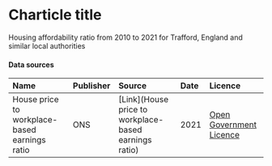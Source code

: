 # Charticle title

Housing affordability ratio from 2010 to 2021 for Trafford, England and similar local authorities

#### Data sources

| Name          | Publisher     | Source        | Date          | Licence       |
| :------------- | :------------- | :------------- | :------------- | :------------- |
| House price to workplace-based earnings ratio | ONS | [Link](House price to workplace-based earnings ratio) | 2021 | [Open Government Licence](http://www.nationalarchives.gov.uk/doc/open-government-licence/version/3/) |
